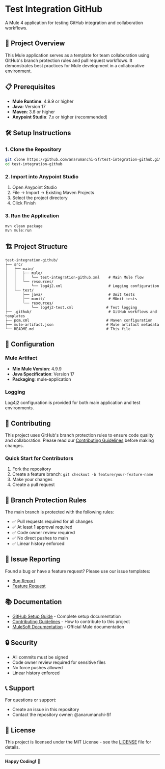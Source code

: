 # Test Integration GitHub

A Mule 4 application for testing GitHub integration and collaboration workflows.

## 🚀 Project Overview

This Mule application serves as a template for team collaboration using GitHub's branch protection rules and pull request workflows. It demonstrates best practices for Mule development in a collaborative environment.

## 📋 Prerequisites

- **Mule Runtime**: 4.9.9 or higher
- **Java**: Version 17
- **Maven**: 3.6 or higher
- **Anypoint Studio**: 7.x or higher (recommended)

## 🛠️ Setup Instructions

### 1. Clone the Repository
```bash
git clone https://github.com/anarumanchi-Sf/test-integration-github.git
cd test-integration-github
```

### 2. Import into Anypoint Studio
1. Open Anypoint Studio
2. File → Import → Existing Maven Projects
3. Select the project directory
4. Click Finish

### 3. Run the Application
```bash
mvn clean package
mvn mule:run
```

## 🏗️ Project Structure

```
test-integration-github/
├── src/
│   ├── main/
│   │   ├── mule/
│   │   │   └── test-integration-github.xml    # Main Mule flow
│   │   └── resources/
│   │       └── log4j2.xml                     # Logging configuration
│   └── test/
│       ├── java/                              # Unit tests
│       ├── munit/                             # MUnit tests
│       └── resources/
│           └── log4j2-test.xml               # Test logging
├── .github/                                   # GitHub workflows and templates
├── pom.xml                                   # Maven configuration
├── mule-artifact.json                        # Mule artifact metadata
└── README.md                                 # This file
```

## 🔧 Configuration

### Mule Artifact
- **Min Mule Version**: 4.9.9
- **Java Specification**: Version 17
- **Packaging**: mule-application

### Logging
Log4j2 configuration is provided for both main application and test environments.

## 🤝 Contributing

This project uses GitHub's branch protection rules to ensure code quality and collaboration. Please read our [Contributing Guidelines](CONTRIBUTING.md) before making changes.

### Quick Start for Contributors
1. Fork the repository
2. Create a feature branch: `git checkout -b feature/your-feature-name`
3. Make your changes
4. Create a pull request

## 📝 Branch Protection Rules

The main branch is protected with the following rules:
- ✅ Pull requests required for all changes
- ✅ At least 1 approval required
- ✅ Code owner review required
- ✅ No direct pushes to main
- ✅ Linear history enforced

## 🐛 Issue Reporting

Found a bug or have a feature request? Please use our issue templates:
- [Bug Report](.github/ISSUE_TEMPLATE/bug_report.md)
- [Feature Request](.github/ISSUE_TEMPLATE/feature_request.md)

## 📚 Documentation

- [GitHub Setup Guide](GitHub_Setup_Steps.md) - Complete setup documentation
- [Contributing Guidelines](CONTRIBUTING.md) - How to contribute to this project
- [MuleSoft Documentation](https://docs.mulesoft.com/) - Official Mule documentation

## 🔒 Security

- All commits must be signed
- Code owner review required for sensitive files
- No force pushes allowed
- Linear history enforced

## 📞 Support

For questions or support:
- Create an issue in this repository
- Contact the repository owner: @anarumanchi-Sf

## 📄 License

This project is licensed under the MIT License - see the [LICENSE](LICENSE) file for details.

---

**Happy Coding! 🚀**
